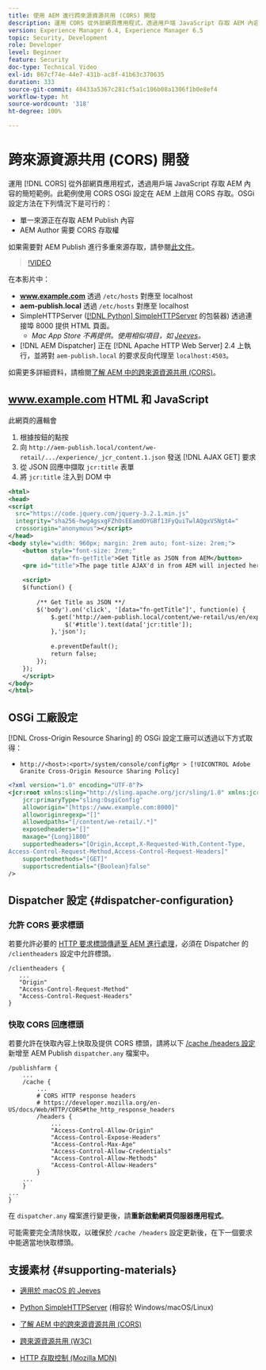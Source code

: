 ```yaml
---
title: 使用 AEM 進行跨來源資源共用 (CORS) 開發
description: 運用 CORS 從外部網頁應用程式，透過用戶端 JavaScript 存取 AEM 內容的簡短範例。
version: Experience Manager 6.4, Experience Manager 6.5
topic: Security, Development
role: Developer
level: Beginner
feature: Security
doc-type: Technical Video
exl-id: 867cf74e-44e7-431b-ac8f-41b63c370635
duration: 333
source-git-commit: 48433a5367c281cf5a1c106b08a1306f1b0e8ef4
workflow-type: ht
source-wordcount: '318'
ht-degree: 100%

---
```


# 跨來源資源共用 (CORS) 開發

運用 [!DNL CORS] 從外部網頁應用程式，透過用戶端 JavaScript 存取 AEM 內容的簡短範例。此範例使用 CORS OSGi 設定在 AEM 上啟用 CORS 存取。OSGi 設定方法在下列情況下是可行的：

* 單一來源正在存取 AEM Publish 內容
* AEM Author 需要 CORS 存取權

如果需要對 AEM Publish 進行多重來源存取，請參閱[此文件](https://experienceleague.adobe.com/docs/experience-manager-learn/getting-started-with-aem-headless/deployments/configurations/cors.html?lang=zh-Hant#dispatcher-configuration)。

>[!VIDEO](https://video.tv.adobe.com/v/18837?quality=12&learn=on)

在本影片中：

* **www.example.com** 透過 `/etc/hosts` 對應至 localhost
* **aem-publish.local** 透過 `/etc/hosts` 對應至 localhost
* SimpleHTTPServer ([[!DNL Python] SimpleHTTPServer](https://docs.python.org/2/library/simplehttpserver.html) 的包裝器) 透過連接埠 8000 提供 HTML 頁面。
   * _Mac App Store 不再提供。使用相似項目，如 [Jeeves](https://apps.apple.com/us/app/jeeves-local-http-server/id980824182?mt=12)。_
* [!DNL AEM Dispatcher] 正在 [!DNL Apache HTTP Web Server] 2.4 上執行，並將對 `aem-publish.local` 的要求反向代理至 `localhost:4503`。

如需更多詳細資料，請檢閱[了解 AEM 中的跨來源資源共用 (CORS)](./understand-cross-origin-resource-sharing.md)。

## www.example.com HTML 和 JavaScript

此網頁的邏輯會

1. 根據按鈕的點按
1. 向 `http://aem-publish.local/content/we-retail/.../experience/_jcr_content.1.json` 發送 [!DNL AJAX GET] 要求
1. 從 JSON 回應中擷取 `jcr:title` 表單
1. 將 `jcr:title` 注入到 DOM 中

```xml
<html>
<head>
<script
  src="https://code.jquery.com/jquery-3.2.1.min.js"
  integrity="sha256-hwg4gsxgFZhOsEEamdOYGBf13FyQuiTwlAQgxVSNgt4="
  crossorigin="anonymous"></script>   
</head>
<body style="width: 960px; margin: 2rem auto; font-size: 2rem;">
    <button style="font-size: 2rem;"
            data="fn-getTitle">Get Title as JSON from AEM</button>
    <pre id="title">The page title AJAX'd in from AEM will injected here</pre>
    
    <script>
    $(function() { 
        
        /** Get Title as JSON **/
        $('body').on('click', '[data="fn-getTitle"]', function(e) { 
            $.get('http://aem-publish.local/content/we-retail/us/en/experience/_jcr_content.1.json', function(data) {
                $('#title').text(data['jcr:title']);
            },'json');
            
            e.preventDefault();
            return false;
        });
    });
    </script>
</body>
</html>
```

## OSGi 工廠設定

[!DNL Cross-Origin Resource Sharing] 的 OSGi 設定工廠可以透過以下方式取得：

* `http://<host>:<port>/system/console/configMgr > [!UICONTROL Adobe Granite Cross-Origin Resource Sharing Policy]`

```xml
<?xml version="1.0" encoding="UTF-8"?>
<jcr:root xmlns:sling="http://sling.apache.org/jcr/sling/1.0" xmlns:jcr="http://www.jcp.org/jcr/1.0"
    jcr:primaryType="sling:OsgiConfig"
    alloworigin="[https://www.example.com:8000]"
    alloworiginregexp="[]"
    allowedpaths="[/content/we-retail/.*]"
    exposedheaders="[]"
    maxage="{Long}1800"
    supportedheaders="[Origin,Accept,X-Requested-With,Content-Type,
Access-Control-Request-Method,Access-Control-Request-Headers]"
    supportedmethods="[GET]"
    supportscredentials="{Boolean}false"
/>
```

## Dispatcher 設定 {#dispatcher-configuration}

### 允許 CORS 要求標頭

若要允許必要的 [HTTP 要求標頭傳遞至 AEM 進行處理](https://experienceleague.adobe.com/docs/experience-manager-dispatcher/using/configuring/dispatcher-configuration.html?lang=zh-Hant#specifying-the-http-headers-to-pass-through-clientheaders)，必須在 Dispatcher 的 `/clientheaders` 設定中允許標頭。

```
/clientheaders {
   ...
   "Origin"
   "Access-Control-Request-Method"
   "Access-Control-Request-Headers"
}
```

### 快取 CORS 回應標頭

若要允許在快取內容上快取及提供 CORS 標頭，請將以下 [/cache /headers 設定](https://experienceleague.adobe.com/docs/experience-manager-dispatcher/using/configuring/dispatcher-configuration.html?lang=zh-Hant#caching-http-response-headers)新增至 AEM Publish `dispatcher.any` 檔案中。

```
/publishfarm {
    ...
    /cache {
        ...
        # CORS HTTP response headers
        # https://developer.mozilla.org/en-US/docs/Web/HTTP/CORS#the_http_response_headers
        /headers {
            ...
            "Access-Control-Allow-Origin"
            "Access-Control-Expose-Headers"
            "Access-Control-Max-Age"
            "Access-Control-Allow-Credentials"
            "Access-Control-Allow-Methods"
            "Access-Control-Allow-Headers"
        }
    ...
    }
...
}
```

在 `dispatcher.any` 檔案進行變更後，請&#x200B;**重新啟動網頁伺服器應用程式**。

可能需要完全清除快取，以確保於 `/cache /headers` 設定更新後，在下一個要求中能適當地快取標頭。

## 支援素材 {#supporting-materials}

* [適用於 macOS 的 Jeeves](https://apps.apple.com/us/app/jeeves-local-http-server/id980824182?mt=12)
* [Python SimpleHTTPServer](https://docs.python.o:qrg/2/library/simplehttpserver.html) (相容於 Windows/macOS/Linux)

* [了解 AEM 中的跨來源資源共用 (CORS)](./understand-cross-origin-resource-sharing.md)
* [跨來源資源共用 (W3C)](https://www.w3.org/TR/cors/)
* [HTTP 存取控制 (Mozilla MDN)](https://developer.mozilla.org/en-US/docs/Web/HTTP/Access_control_CORS)
